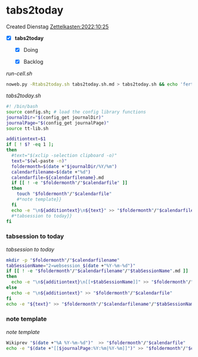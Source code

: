 # tabs2today
Created Dienstag [Zettelkasten:2022:10:25]()

- [X] **tabs2today**
	- [X] Doing
	- [X] Backlog


*run-cell.sh*
```bash
noweb.py -Rtabs2today.sh tabs2today.sh.md > tabs2today.sh && echo 'fertig'
```


*tabs2today.sh*
```bash
#! /bin/bash
source config.sh; # load the config library functions
journalDir="$(config_get journalDir)"
journalPage="$(config_get journalPage)"
source tt-lib.sh

additiontext=$1
if [ ! $? -eq 1 ]; 
then
  #text="$(xclip -selection clipboard -o)"
  text="$(wl-paste -n)"
  foldermonth=$(date +"$journalDir/%Y/%m")
  calendarfilename=$(date +"%d")
  calendarfile=${calendarfilename}.md
  if [[ ! -e "$foldermonth"/"$calendarfile" ]] 
  then
	touch "$foldermonth"/"$calendarfile"
	#*note template}}
  fi
  echo -e "\n${additiontext}\n${text}" >> "$foldermonth"/"$calendarfile"
  #*tabsession to today}}
fi
```
### tabsession to today

*tabsession to today*
```bash
mkdir -p "$foldermonth"/"$calendarfilename"
tabSessionName="2»websession_$(date +"%Y-%m-%d")"
if [[ ! -e "$foldermonth"/"$calendarfilename"/"$tabSessionName".md ]] 
then
  echo -e "\n${additiontext}\n[[+$tabSessionName]]" >> "$foldermonth"/"$calendarfile"
else
  echo -e "\n${additiontext}" >> "$foldermonth"/"$calendarfile"
fi 
echo -e "${text}" >> "$foldermonth"/"$calendarfilename"/"$tabSessionName".md
```


### note template

*note template*
```bash
Wikiprev "$(date +"%A %Y-%m-%d")"  >> "$foldermonth"/"$calendarfile"
echo -e "$(date +"[[$journalPage:%Y:%m|%Y-%m]]")" >> "$foldermonth"/"$calendarfile"
```
